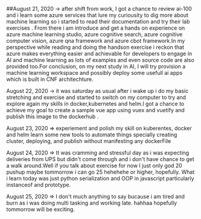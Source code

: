 ##August 21, 2020 ->
after shift from work, I got a chance to review ai-100 and i learn some azure services that lure my curiousity to dig more about machine learning so i started to read their documentation and try their lab exercises . From there i am introduce and get a hands on experience on azure machine learning studio, azure cognitive search, azure cognitive computer vision, azure qna framework and azure cbot framework.In my perspective while reading and doing the handson exercise i reckon that azure makes everything easier and 
achievable for developers to engage in AI and machine learning as lots of examples and even source code are also provided too.For conclusion, on my next study in AI, I will try provision a machine learning workspace and possibly deploy some usefull ai apps which is built  in CNF architechture. 

August 22, 2020 ->
it was saturday as usual after i wake up i do my basic stretching and exercise and started to switch on my computer to try and explore again my skills in docker,kubernetes and helm.I got a chance to achieve my goal to create a sample vue app using vuex and vuetify and publish this image to the dockerhub .


August 23, 2020 =>
experiement and polish my skill  on kuberentes, docker and helm
learn some new tools to automate things specially creating cluster, deploying, and publish without manifesting any dockerFile


August 24, 2020 =>
It was cramming and stressful day as i was expecting deliveries from UPS but didn't come through and i don't have chance to get a walk around.Well if you talk about exercise for now I just only god 20 pushup maybe tommorrow i can go 25 hehehehe or higher, hopefully. What i learn today was just python serialization and  OOP in javascript particularly instanceof and prototype.


August 25, 2020 =>
I don't much anything to say bucause i am tired and burn as i was doing multi tasking and working late. hahhaa hopefully tommorrow will be exciting.




